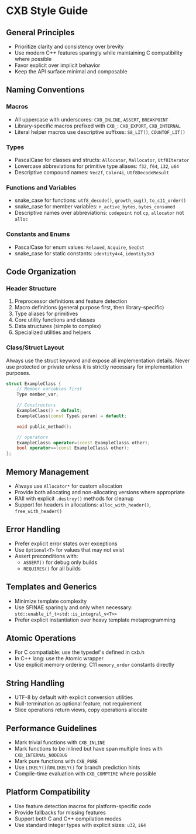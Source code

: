 # CXB Style Guide

## General Principles

- Prioritize clarity and consistency over brevity
- Use modern C++ features sparingly while maintaining C compatibility where possible
- Favor explicit over implicit behavior
- Keep the API surface minimal and composable

## Naming Conventions

### Macros
- All uppercase with underscores: `CXB_INLINE`, `ASSERT`, `BREAKPOINT`
- Library-specific macros prefixed with `CXB_`: `CXB_EXPORT`, `CXB_INTERNAL`
- Literal helper macros use descriptive suffixes: `S8_LIT()`, `COUNTOF_LIT()`

### Types
- PascalCase for classes and structs: `Allocator`, `Mallocator`, `Utf8Iterator`
- Lowercase abbreviations for primitive type aliases: `f32`, `f64`, `i32`, `u64`
- Descriptive compound names: `Vec2f`, `Color4i`, `Utf8DecodeResult`

### Functions and Variables
- snake_case for functions: `utf8_decode()`, `growth_sug()`, `to_c11_order()`
- snake_case for member variables: `n_active_bytes`, `bytes_consumed`
- Descriptive names over abbreviations: `codepoint` not `cp`, `allocator` not `alloc`

### Constants and Enums
- PascalCase for enum values: `Relaxed`, `Acquire`, `SeqCst`
- snake_case for static constants: `identity4x4`, `identity3x3`

## Code Organization

### Header Structure
1. Preprocessor definitions and feature detection
2. Macro definitions (general purpose first, then library-specific)
3. Type aliases for primitives
4. Core utility functions and classes
5. Data structures (simple to complex)
6. Specialized utilities and helpers

### Class/Struct Layout

Always use the struct keyword and expose all implementation details. Never use protected or private unless it is strictly necessary for implementation purposes.

```cpp
struct ExampleClass {
    // Member variables first
    Type member_var;

    // Constructors
    ExampleClass() = default;
    ExampleClass(const Type& param) = default;

    void public_method();

    // operators
    ExampleClass& operator=(const ExampleClass& other);
    bool operator==(const ExampleClass& other);
};
```

## Memory Management

- Always use `Allocator*` for custom allocation
- Provide both allocating and non-allocating versions where appropriate
- RAII with explicit `.destroy()` methods for cleanup
- Support for headers in allocations: `alloc_with_header()`, `free_with_header()`

## Error Handling

- Prefer explicit error states over exceptions
- Use `Optional<T>` for values that may not exist
- Assert preconditions with:
  - `ASSERT()` for debug only builds
  - `REQUIRES()` for all builds

## Templates and Generics

- Minimize template complexity
- Use SFINAE sparingly and only when necessary: `std::enable_if_t<std::is_integral_v<T>>`
- Prefer explicit instantiation over heavy template metaprogramming

## Atomic Operations

- For C compatiable: use the typedef's defined in cxb.h
- In C++ lang: use the Atomic<T> wrapper
- Use explicit memory ordering: C11 `memory_order` constants directly

## String Handling

- UTF-8 by default with explicit conversion utilities
- Null-termination as optional feature, not requirement
- Slice operations return views, copy operations allocate

## Performance Guidelines

- Mark trivial functions with `CXB_INLINE`
- Mark functions to be inlined but have span multiple lines with `CXB_INTERNAL_NODEBUG`
- Mark pure functions with `CXB_PURE`
- Use `LIKELY()`/`UNLIKELY()` for branch prediction hints
- Compile-time evaluation with `CXB_COMPTIME` where possible

## Platform Compatibility

- Use feature detection macros for platform-specific code
- Provide fallbacks for missing features
- Support both C and C++ compilation modes
- Use standard integer types with explicit sizes: `u32`, `i64`
